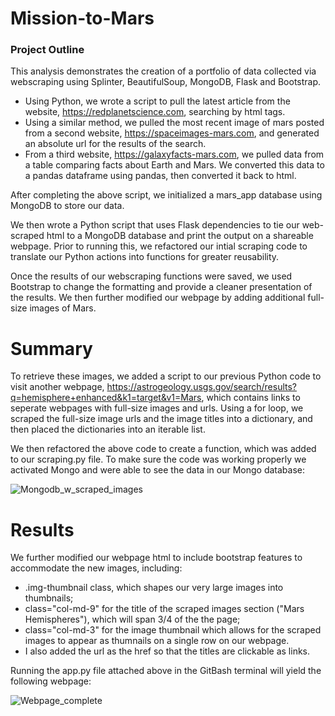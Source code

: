 # Mission-to-Mars

### Project Outline
This analysis demonstrates the creation of a portfolio of data collected via webscraping using Splinter, BeautifulSoup, MongoDB, Flask and Bootstrap.

- Using Python, we wrote a script to pull the latest article from the website, https://redplanetscience.com, searching by html tags.
- Using a similar method, we pulled the most recent image of mars posted from a second website, https://spaceimages-mars.com, and generated an absolute url for the results of the search.
- From a third website, https://galaxyfacts-mars.com, we pulled data from a table comparing facts about Earth and Mars. We converted this data to a pandas dataframe using pandas, then converted it back to html.

After completing the above script, we initialized a mars_app database using MongoDB to store our data.

We then wrote a Python script that uses Flask dependencies to tie our web-scraped html to a MongoDB database and print the output on a shareable webpage. Prior to running this, we refactored our intial scraping code to translate our Python actions into functions for greater reusability. 

Once the results of our webscraping functions were saved, we used Bootstrap to change the formatting and provide a cleaner presentation of the results. We then further modified our webpage by adding additional full-size images of Mars.

# Summary
To retrieve these images, we added a script to our previous Python code to visit another webpage, https://astrogeology.usgs.gov/search/results?q=hemisphere+enhanced&k1=target&v1=Mars, which contains links to seperate webpages with full-size images and urls. Using a for loop, we scraped the full-size image urls and the image titles into a dictionary, and then placed the dictionaries into an iterable list. 

We then refactored the above code to create a function, which was added to our scraping.py file. To make sure the code was working properly we activated Mongo and were able to see the data in our Mongo database:

![Mongodb_w_scraped_images](https://user-images.githubusercontent.com/104729703/184711933-9aa97491-c1a3-4129-a87c-9df6f6c440c7.png)

# Results

We further modified our webpage html to include bootstrap features to accommodate the new images, including:
- .img-thumbnail class, which shapes our very large images into thumbnails;
- class="col-md-9" for the title of the scraped images section ("Mars Hemispheres"), which will span 3/4 of the the page;
- class="col-md-3" for the image thumbnail which allows for the scraped images to appear as thumnails on a single row on our webpage.
- I also added the url as the href so that the titles are clickable as links.

Running the app.py file attached above in the GitBash terminal will yield the following webpage:

![Webpage_complete](https://user-images.githubusercontent.com/104729703/184711981-dcc286f9-85e3-495b-8b02-2747182adbd4.png)


